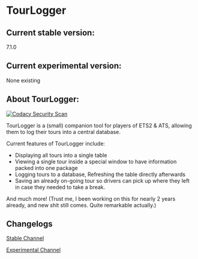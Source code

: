 # TourLogger

## Current stable version:
7.1.0

## Current experimental version:
None existing

## About TourLogger:

[![Codacy Security Scan](https://github.com/EnKdev/TourLogger/actions/workflows/codacy-analysis.yml/badge.svg)](https://github.com/EnKdev/TourLogger/actions/workflows/codacy-analysis.yml)

TourLogger is a (small) companion tool for players of ETS2 & ATS, allowing them to log their tours into a central database.

Current features of TourLogger include:

-	Displaying all tours into a single table
-	Viewing a single tour inside a special window to have information packed into one package
-	Logging tours to a database, Refreshing the table directly afterwards
-	Saving an already on-going tour so drivers can pick up where they left in case they needed to take a break.

And much more! (Trust me, I been working on this for nearly 2 years already, and new shit still comes. Quite remarkable actually.)

## Changelogs
[Stable Channel](https://github.com/EnKdev/TourLogger/blob/develop-beta/CHANGELOG_STABLE.md)

[Experimental Channel](https://github.com/EnKdev/TourLogger/blob/develop-beta/CHANGELOG_EXPERIMENTAL.md)
